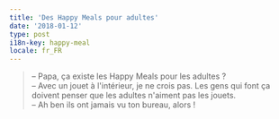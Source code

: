 ```yaml
---
title: 'Des Happy Meals pour adultes'
date: '2018-01-12'
type: post
i18n-key: happy-meal
locale: fr_FR
---
```


> – Papa, ça existe les <span lang="en">Happy Meals</span> pour les adultes ?  
> – Avec un jouet à l'intérieur, je ne crois pas. Les gens qui font ça doivent penser que les adultes n'aiment pas les jouets.  
> – Ah ben ils ont jamais vu ton bureau, alors !